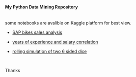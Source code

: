 #### My Python Data Mining Repository

<br>
some notebooks are avalible on Kaggle platform for best view.

- [SAP bikes sales analysis](https://github.com/yasinnaal/Python-Data-Mining/tree/main/sap_bikes_store_sales_analysis)
- [years of experience and salary correlation](https://www.kaggle.com/yasinnaal/years-of-experience-and-salary-correlation)

- [rolling simulation of two 6 sided dice](https://www.kaggle.com/yasinnaal/rolling-simulation-of-two-6-sided-dice)

<br>

Thanks
